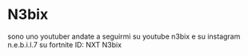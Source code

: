 # N3bix
sono uno youtuber andate a seguirmi su youtube n3bix e su instagram n.e.b.i.l.7
su fortnite ID: NXT N3bix
